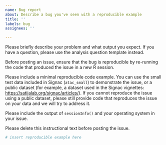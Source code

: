 ```yaml
---
name: Bug report
about: Describe a bug you've seen with a reproducible example
title: ''
labels: bug
assignees: ''

---
```


Please briefly describe your problem and what output you expect. If you have a question, please use the analysis question template instead.

Before posting an issue, ensure that the bug is reproducible by re-running the code that produced the issue in a new R session.

Please include a minimal reproducible code example. You can use the small test data included in Signac (`atac_small`) to demonstrate the issue, or a public dataset (for example, a dataset used in the Signac vignettes: https://satijalab.org/signac/articles/). If you cannot reproduce the issue using a public dataset, please still provide code that reproduces the issue on your data and we will try to address it.

Please include the output of `sessionInfo()` and your operating system in your issue.

Please delete this instructional text before posting the issue.

```r
# insert reproducible example here
```
